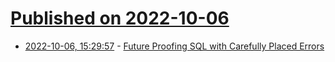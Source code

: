# [Published on 2022-10-06](index.md)

* [2022-10-06, 15:29:57](https://lobste.rs/s/rnfugk/future_proofing_sql_with_carefully) - [Future Proofing SQL with Carefully Placed Errors](https://hakibenita.com/future-proof-sql)
